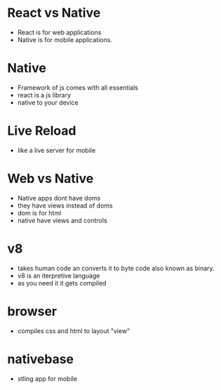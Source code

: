 # React vs Native
- React is for web applications
- Native is for mobile applications.

# Native
- Framework of js comes with all essentials
- react is a js library
- native to your device


# Live Reload
- like a live server for mobile

# Web vs Native
- Native apps dont have doms
- they have views instead of doms
- dom is for html
- native have views and controls

# v8 
- takes human code an converts it to byte code also known as binary.
- v8 is an iterpretive language
- as you need it it gets compiled

# browser
- compiles css and html to layout "view"

# nativebase
- stling app for mobile
